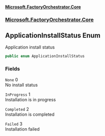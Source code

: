 #### [Microsoft.FactoryOrchestrator.Core](./Microsoft-FactoryOrchestrator-Core.md 'Microsoft.FactoryOrchestrator.Core')
### [Microsoft.FactoryOrchestrator.Core](./Microsoft-FactoryOrchestrator-Core.md 'Microsoft.FactoryOrchestrator.Core')
## ApplicationInstallStatus Enum
Application install status  
```csharp
public enum ApplicationInstallStatus
```
### Fields
<a name='Microsoft-FactoryOrchestrator-Core-ApplicationInstallStatus-None'></a>
`None` 0  
No install status  
  
<a name='Microsoft-FactoryOrchestrator-Core-ApplicationInstallStatus-InProgress'></a>
`InProgress` 1  
Installation is in progress  
  
<a name='Microsoft-FactoryOrchestrator-Core-ApplicationInstallStatus-Completed'></a>
`Completed` 2  
Installation is completed  
  
<a name='Microsoft-FactoryOrchestrator-Core-ApplicationInstallStatus-Failed'></a>
`Failed` 3  
Installation failed  
  
